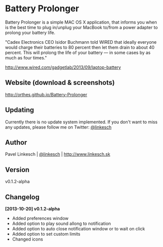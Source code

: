 Battery Prolonger
=================

Battery Prolonger is a simple MAC OS X application, that informs you when is the best time to plug in/unplug your MacBook to/from a power adapter to prolong your battery life.

"Cadex Electronics CEO Isidor Buchmann told WIRED that ideally everyone would charge their batteries to 80 percent then let them drain to about 40 percent. This will prolong the life of your battery — in some cases by as much as four times."

http://www.wired.com/gadgetlab/2013/09/laptop-battery


Website (download & screenshots)
--------------------------------

http://orthes.github.io/Battery-Prolonger


Updating
--------

Currently there is no update system implemented. If you don't want to miss any updates, please follow me on Twitter: [@linkesch](http://twitter.com/linkesch)


Author
------

Pavel Linkesch | [@linkesch](http://twitter.com/linkesch) | http://www.linkesch.sk


Version
-------

v0.1.2-alpha


Changelog
---------

**[2013-10-20] v0.1.2-alpha**

- Added preferences window
- Added option to play sound allong to notification
- Added option to auto close notification window or to wait on click
- Added option to set custom limits
- Changed icons
